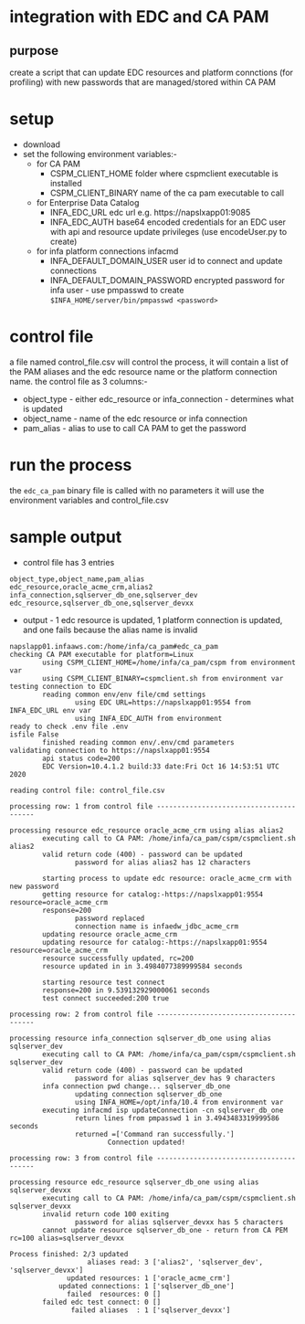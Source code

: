 # integration with EDC and CA PAM

## purpose
create a script that can update EDC resources and platform connctions (for profiling) with new passwords that are managed/stored within CA PAM

# setup
- download 
- set the following environment variables:-
  - for CA PAM
    - CSPM_CLIENT_HOME folder where cspmclient executable is installed
    - CSPM_CLIENT_BINARY name of the ca pam executable to call
  - for Enterprise Data Catalog
    - INFA_EDC_URL edc url e.g. https://napslxapp01:9085
    - INFA_EDC_AUTH  base64 encoded credentials for an EDC user with api and resource update privileges (use encodeUser.py to create)
  - for infa platform connections infacmd
     - INFA_DEFAULT_DOMAIN_USER  user id to connect and update connections
     - INFA_DEFAULT_DOMAIN_PASSWORD encrypted password for infa user - use pmpasswd to create  `$INFA_HOME/server/bin/pmpasswd <password>`

# control file

a file named control_file.csv will control the process, it will contain a list of the PAM aliases and the edc resource name or the platform connection name.
the control file as 3 columns:- 
- object_type - either edc_resource or infa_connection - determines what is updated
- object_name - name of the edc resource or infa connection
- pam_alias - alias to use to call CA PAM to get the password

# run the process
the `edc_ca_pam` binary file is called with no parameters it will use the environment variables and control_file.csv

# sample output
- control file has 3 entries
```
object_type,object_name,pam_alias
edc_resource,oracle_acme_crm,alias2
infa_connection,sqlserver_db_one,sqlserver_dev
edc_resource,sqlserver_db_one,sqlserver_devxx
```

- output - 1 edc resource is updated, 1 platform connection is updated, and one fails because the alias name is invalid
```
napslapp01.infaaws.com:/home/infa/ca_pam#edc_ca_pam
checking CA PAM executable for platform=Linux
        using CSPM_CLIENT_HOME=/home/infa/ca_pam/cspm from environment var
        using CSPM_CLIENT_BINARY=cspmclient.sh from environment var
testing connection to EDC
        reading common env/env file/cmd settings
                using EDC URL=https://napslxapp01:9554 from INFA_EDC_URL env var
                using INFA_EDC_AUTH from environment
ready to check .env file .env
isfile False
        finished reading common env/.env/cmd parameters
validating connection to https://napslxapp01:9554
        api status code=200
        EDC Version=10.4.1.2 build:33 date:Fri Oct 16 14:53:51 UTC 2020

reading control file: control_file.csv

processing row: 1 from control file ----------------------------------------

processing resource edc_resource oracle_acme_crm using alias alias2
        executing call to CA PAM: /home/infa/ca_pam/cspm/cspmclient.sh alias2
        valid return code (400) - password can be updated
                password for alias alias2 has 12 characters

        starting process to update edc resource: oracle_acme_crm with new password
        getting resource for catalog:-https://napslxapp01:9554 resource=oracle_acme_crm
        response=200
                password replaced
                connection name is infaedw_jdbc_acme_crm
        updating resource oracle_acme_crm
        updating resource for catalog:-https://napslxapp01:9554 resource=oracle_acme_crm
        resource successfully updated, rc=200
        resource updated in in 3.4984077389999584 seconds

        starting resource test connect
        response=200 in 9.539132929000061 seconds
        test connect succeeded:200 true

processing row: 2 from control file ----------------------------------------

processing resource infa_connection sqlserver_db_one using alias sqlserver_dev
        executing call to CA PAM: /home/infa/ca_pam/cspm/cspmclient.sh sqlserver_dev
        valid return code (400) - password can be updated
                password for alias sqlserver_dev has 9 characters
        infa connection pwd change... sqlserver_db_one
                updating connection sqlserver_db_one
                using INFA_HOME=/opt/infa/10.4 from environment var
        executing infacmd isp updateConnection -cn sqlserver_db_one
                return lines from pmpasswd 1 in 3.4943483319999586 seconds
                returned =['Command ran successfully.']
                        Connection updated!

processing row: 3 from control file ----------------------------------------

processing resource edc_resource sqlserver_db_one using alias sqlserver_devxx
        executing call to CA PAM: /home/infa/ca_pam/cspm/cspmclient.sh sqlserver_devxx
        invalid return code 100 exiting
                password for alias sqlserver_devxx has 5 characters
        cannot update resource sqlserver_db_one - return from CA PEM rc=100 alias=sqlserver_devxx

Process finished: 2/3 updated
                   aliases read: 3 ['alias2', 'sqlserver_dev', 'sqlserver_devxx']
              updated resources: 1 ['oracle_acme_crm']
            updated connections: 1 ['sqlserver_db_one']
              failed  resources: 0 []
        failed edc test connect: 0 []
               failed aliases  : 1 ['sqlserver_devxx']
```

